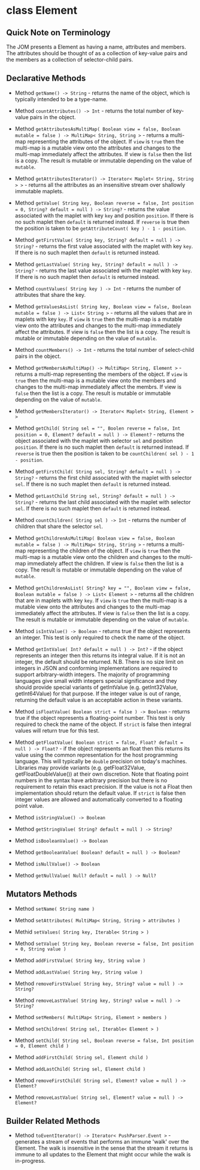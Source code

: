 # class Element 

## Quick Note on Terminology

The JOM presents a Element as having a name, attributes and members. The attributes should
be thought of as a collection of key-value pairs and the members as a collection of selector-child pairs.


## Declarative Methods

* Method ```getName() -> String``` - returns the name of the object, which is typically intended to be a type-name. 

* Method ```countAttributes() -> Int``` - returns the total number of key-value pairs in the 
object.

* Method ```getAttributesAsMultiMap( Boolean view = false, Boolean mutable = false ) -> MultiMap< String, String >``` - returns a multi-map representing the attributes of the object. If ```view``` is ```true``` then the multi-map is a mutable view onto the attributes and changes to the multi-map immediately affect the attributes. If view is ```false``` then the list is a copy. The result is mutable or immutable depending on the value of ```mutable```.

* Method ```getAttributesIterator() -> Iterator< Maplet< String, String > >``` - returns 
all the attributes as an insensitive stream over shallowly immutable maplets.

* Method ```getValue( String key, Boolean reverse = false, Int position = 0, String? default = null ) -> String?``` - returns the value associated with the maplet with key ```key``` and position ```position```. If there is no such maplet then ```default``` is returned instead. If ```reverse``` is true then the position is taken to be ```getAttributeCount( key ) - 1 - position```.

* Method ```getFirstValue( String key, String? default = null ) -> String?``` - returns the first value associated with the maplet with key ```key```. If there is no such maplet then ```default``` is returned instead. 

* Method ```getLastValue( String key, String? default = null ) -> String?``` - returns the last value associated with the maplet with key ```key```. If there is no such maplet then ```default``` is returned instead. 

* Method ```countValues( String key ) -> Int``` - returns the number of attributes that share
the key.

* Method ```getValuesAsList( String key, Boolean view = false, Boolean mutable = false ) -> List< String >``` - returns all the values that are in maplets with key ```key```. If ```view``` is ```true``` then the multi-map is a mutable view onto the attributes and changes to the multi-map immediately affect the attributes. If view is ```false``` then the list is a copy. The result is mutable or immutable depending on the value of ```mutable```.

* Method ```countMembers() -> Int``` - returns the total number of select-child pairs in the 
object.

* Method ```getMembersAsMultiMap() -> MultiMap< String, Element >``` - returns a multi-map representing the members of the object. If ```view``` is ```true``` then the multi-map is a mutable view onto the members and changes to the multi-map immediately affect the membrs. If view is ```false``` then the list is a copy. The result is mutable or immutable depending on the value of ```mutable```.

* Method ```getMembersIterator() -> Iterator< Maplet< String, Element > >``` 

* Method ```getChild( String sel = "", Boolen reverse = false, Int position = 0, Element? default = null ) -> Element?``` - returns the object associated with the maplet with selector ```sel``` and position ```position```. If there is no such maplet then ```default``` is returned instead. If ```reverse``` is true then the position is taken to be ```countChildren( sel ) - 1 - position```.

* Method ```getFirstChild( String sel, String? default = null ) -> String?``` - returns the first child associated with the maplet with selector ```sel```. If there is no such maplet then ```default``` is returned instead. 

* Method ```getLastChild String sel, String? default = null ) -> String?``` - returns the last child associated with the maplet with selector ```sel```. If there is no such maplet then ```default``` is returned instead. 

* Method ```countChildren( String sel ) -> Int``` - returns the number of children that share
the selector ```sel```.

* Method ```getChildrenAsMultiMap( Boolean view = false, Boolean mutable = false ) -> MultiMap< String, String >``` - returns a multi-map representing the children of the object. If ```view``` is ```true``` then the multi-map is a mutable view onto the children and changes to the multi-map immediately affect the children. If view is ```false``` then the list is a copy. The result is mutable or immutable depending on the value of ```mutable```.

* Method ```getChildrenAsList( String? key = "", Boolean view = false, Boolean mutable = false ) -> List< Element >``` - returns all the children that are in maplets with key ```key```. If ```view``` is ```true``` then the multi-map is a mutable view onto the attributes and changes to the multi-map immediately affect the attributes. If view is ```false``` then the list is a copy. The result is mutable or immutable depending on the value of ```mutable```.

* Method ```isIntValue() -> Boolean``` - returns true if the object represents an integer. This test is only required to check the name of the object.

* Method ```getIntValue( Int? default = null ) -> Int?``` - if the object represents an integer then this returns its integral value. If it is not an integer, the default should be returned. N.B. There is no size limit on integers in JSON and conforming implementations are required to support arbitrary-width integers. The majority of programming languages give small width integers special significance and they should provide special variants of getIntValue (e.g. getInt32Value, getInt64Value) for that purpose. If the integer value is out of range, returning the default value is an acceptable action in these variants.

* Method ```isFloatValue( Boolean strict = false ) -> Boolean``` - returns true if the object represents a floating-point number. This test is only required to check the name of the object.
If ```strict``` is false then integral values will return true for this test.

* Method ```getFloatValue( Boolean strict = false, Float? default = null ) -> Float?``` - if the object represents an float then this returns its value using the common representation for the host programming language. This will typically be ```double``` precision on today's machines. Libraries may provide variants (e.g. getFloat32Value, getFloatDoubleValue()) at their own discretion. Note that floating point numbers in the syntax have arbitrary precision but there is no requirement to retain this exact precision. If the value is not a Float then implementation should return the default value. If ```strict``` is false then integer values are allowed and automatically converted to a floating point value.

* Method ```isStringValue() -> Boolean```

* Method ```getStringValue( String? default = null ) -> String?```

* Method ```isBooleanValue() -> Boolean```

* Method ```getBooleanValue( Boolean? default = null ) -> Boolean?```

* Method ```isNullValue() -> Boolean```

* Method ```getNullValue( Null? default = null ) -> Null?```

## Mutators Methods

* Method ```setName( String name )```

* Method ```setAttributes( MultiMap< String, String > attributes )```

* Methid ```setValues( String key, Iterable< String > )```

* Method ```setValue( String key, Boolean reverse = false, Int position = 0, String value )```

* Method ```addFirstValue( String key, String value )```

* Method ```addLastValue( String key, String value )```

* Method ```removeFirstValue( String key, String? value = null ) -> String?```

* Method ```removeLastValue( String key, String? value = null ) -> String?```

* Method ```setMembers( MultiMap< String, Element > members )```

* Method ```setChildren( String sel, Iterable< Element > )```

* Method ```setChild( String sel, Boolean reverse = false, Int position = 0, Element child )```

* Method ```addFirstChild( String sel, Element child )```

* Method ```addLastChild( String sel, Element child )```

* Method ```removeFirstChild( String sel, Element? value = null ) -> Element?```

* Method ```removeLastValue( String sel, Element? value = null ) -> Element?```


## Builder Related Methods

* Method ```toEventIterator() -> Iterator< PushParser.Event >``` - generates a stream of events that performs an immune 'walk' over the Element. The walk is insensitive in the sense that the stream it returns is immune to all updates to the Element that might occur while the walk is in-progress.
